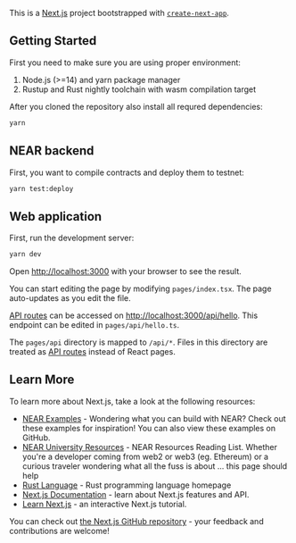 This is a [Next.js](https://nextjs.org/) project bootstrapped with [`create-next-app`](https://github.com/vercel/next.js/tree/canary/packages/create-next-app).

## Getting Started

First you need to make sure you are using proper environment:

1. Node.js (>=14) and yarn package manager
1. Rustup and Rust nightly toolchain with wasm compilation target

After you cloned the repository also install all requred dependencies:

```bash
yarn
```

## NEAR backend

First, you want to compile contracts and deploy them to testnet:

```bash
yarn test:deploy
```

## Web application

First, run the development server:

```bash
yarn dev
```

Open [http://localhost:3000](http://localhost:3000) with your browser to see the result.

You can start editing the page by modifying `pages/index.tsx`. The page auto-updates as you edit the file.

[API routes](https://nextjs.org/docs/api-routes/introduction) can be accessed on [http://localhost:3000/api/hello](http://localhost:3000/api/hello). This endpoint can be edited in `pages/api/hello.ts`.

The `pages/api` directory is mapped to `/api/*`. Files in this directory are treated as [API routes](https://nextjs.org/docs/api-routes/introduction) instead of React pages.

## Learn More

To learn more about Next.js, take a look at the following resources:

- [NEAR Examples](https://examples.near.org/) - Wondering what you can build with NEAR? Check out these examples for inspiration! You can also view these examples on GitHub.
- [NEAR University Resources](https://www.near.university/resources) - NEAR Resources Reading List. Whether you're a developer coming from web2 or web3 (eg. Ethereum) or a curious traveler wondering what all the fuss is about ... this page should help
- [Rust Language](https://www.rust-lang.org/) - Rust programming language homepage
- [Next.js Documentation](https://nextjs.org/docs) - learn about Next.js features and API.
- [Learn Next.js](https://nextjs.org/learn) - an interactive Next.js tutorial.

You can check out [the Next.js GitHub repository](https://github.com/vercel/next.js/) - your feedback and contributions are welcome!

